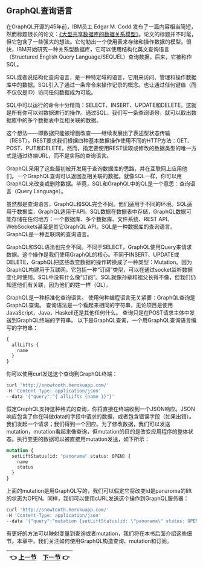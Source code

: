 ## GraphQL查询语言

在GraphQL开源的45年前，IBM员工 Edgar M. Codd 发布了一篇内容相当简短，然而标题很长的论文：[《大型共享数据库的数据关系模型》](http://bit.ly/2Ms7jxn)。论文的标题并不时髦，但它包含了一些强大的想法。它勾勒出一个使用表来存储和操作数据的模型。很快，IBM开始研究一种关系型数据库，它可以使用结构化英文查询语言（Structured English Query Language/SEQUEL）查询数据，后来，它被称作SQL。  
  
SQL或者说结构化查询语言，是一种特定域的语言，它用来访问、管理和操作数据库中的数据。SQL引入了通过一条命令来操作记录的概念。也让通过任何键值（而不仅仅是ID）访问任何数据成为可能。  
  
SQL中可以运行的命令十分精简：SELECT、INSERT、UPDATE和DELETE。这就是所有你可以对数据进行的操作。通过SQL，我们写一条查询语句，就可以取出数据库中的多个数据表中互相关联的数据。  
  
这个想法——即数据只能被增删改查——继续发展出了表述型状态传输（REST）。REST要求我们根据四种基本数据操作使用不同的HTTP方法：GET、POST、PUT和DELETE。然而，指定要使用REST读取或修改的数据类型的唯一方式是通过终端URL，而不是实际的查询语言。  
  
GraphQL采用了这些最初被开发用于查询数据库的思路，并在互联网上应用他们。一个GraphQL查询可以返回互相关联的数据。就像SQL一样，你可以用GraphQL来改变或删除数据。毕竟，SQL和GraphQL中的QL是一个意思：查询语言（Query Language）。  
  
虽然都是查询语言，GraphQL和SQL完全不同。他们适用于不同的环境。SQL适用于数据库，GraphQL适用于API。SQL数据在数据表中存储，GraphQL数据可能存储在任何地方：一个数据库、多个数据库、文件系统、REST API、WebSockets甚至是其它GraphQL API。SQL是一种数据库的查询语言。GraphQL是一种互联网的查询语言。  

GraphQL和SQL语法也完全不同。不同于SELECT，GraphQL使用Query来请求数据。这个操作是我们使用GraphQL的核心。不同于INSERT、UPDATE或DELETE，GraphQL把这些改变数据的操作转换成了一种类型：Mutation。因为GraphQL构建用于互联网，它包括一种“订阅”类型，可以在通过socket监听数据变化时使用。SQL中没有什么像“订阅”。SQL就像孙辈和祖父长得不像，但我们仍知道他们有关联，因为他们的姓一样（QL）。  

GraphQL是一种标准化查询语言。 使用何种编程语言无关紧要：GraphQL查询是GraphQL查询。 查询语法是一个看起来相同的字符串，无论项目是使用JavaScript，Java，Haskell还是其他任何什么。
查询只是在POST请求主体中发送到GraphQL终端的字符串。 以下是GraphQL查询，一个用GraphQL查询语言编写的字符串：

```javascript
{
  allLifts {
    name
  }
}
```

你可以使用curl发送这个查询到GraphQL终端：

```javascript
curl 'http://snowtooth.herokuapp.com/'
-H 'Content-Type: application/json'
--data '{"query":"{ allLifts {name }}"}'
```

假定GraphQL支持这种格式的查询，你将直接在终端收到一个JSON响应。JSON响应包含了你在叫做data的字段中请求的数据，或者包含错误字段（如果出错）。我们发起一个请求；我们得到一个回应。为了修改数据，我们可以发送mutation，mutation看起来像查询，但mutation的目的是改变应用程序的整体状态。执行变更的数据可以被直接用mutation发送，如下所示：

```graphql
mutation {
  setLiftStatus(id: "panorama" status: OPEN) {
    name
    status
  }
}
```

上面的mutation是用GraphQL写的，我们可以假定它将改变id是panaroma的lift的状态为OPEN。同样，我们可以使用cURL发送这个操作到GraphQL服务器：

```javascript
curl 'http://snowtooth.herokuapp.com/'
-H 'Content-Type: application/json'
--data '{"query":"mutation {setLiftStatus(id: \"panorama\" status: OPEN) {name status}}"}'
```
有更好的方法可以映射变量到查询或者mutation，我们将在本书后面介绍这些细节。本章中，我们关注如何使用GraphQL构造查询、mutation和订阅。

| :point_left: [上一节](/ch02_04.md) | [下一节](/ch03_01.md) :point_right: |
| - | - |
